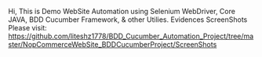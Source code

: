 Hi, This is Demo WebSite Automation using Selenium WebDriver, Core JAVA, BDD Cucumber Framework, & other Utilies.
Evidences ScreenShots Please visit: https://github.com/liteshz1778/BDD_Cucumber_Automation_Project/tree/master/NopCommerceWebSite_BDDCucumberProject/ScreenShots
